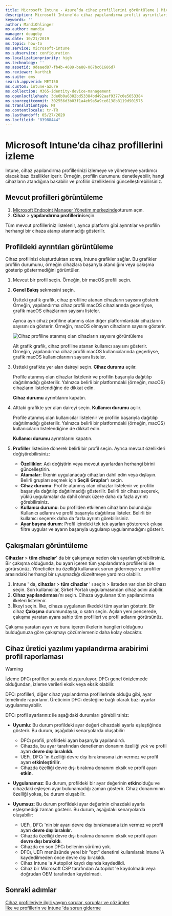 ```yaml
---
title: Microsoft Intune - Azure’da cihaz profillerini görüntüleme | Microsoft Docs
description: Microsoft Intune’da cihaz yapılandırma profili ayrıntılarını görüntüleyin ve yönetin; ayrıca bir profile atanmış olan cihaz sayısının grafik gösterimine bakın ve hangi cihazların atanmış veya dağıtılmış profilleri olduğunu görün. Çakışan ayarlara sahip profillerde sorun da giderebilirsiniz.
keywords: ''
author: MandiOhlinger
ms.author: mandia
manager: dougeby
ms.date: 10/21/2019
ms.topic: how-to
ms.service: microsoft-intune
ms.subservice: configuration
ms.localizationpriority: high
ms.technology: ''
ms.assetid: 9deaed87-fb4b-4689-ba88-067bc61686d7
ms.reviewer: karthib
ms.suite: ems
search.appverid: MET150
ms.custom: intune-azure
ms.collection: M365-identity-device-management
ms.openlocfilehash: 3de0b0a6302bd53384bd492aaf9377c0e5653384
ms.sourcegitcommit: 302556d3b03f1a4eb9a5a9ce6138b8119d901575
ms.translationtype: MT
ms.contentlocale: tr-TR
ms.lasthandoff: 05/27/2020
ms.locfileid: "83988444"
---
```

# <a name="monitor-device-profiles-in-microsoft-intune"></a>Microsoft Intune’da cihaz profillerini izleme



Intune, cihaz yapılandırma profillerinizi izlemeye ve yönetmeye yardımcı olacak bazı özellikler içerir. Örneğin, profilin durumunu denetleyebilir, hangi cihazların atandığına bakabilir ve profilin özelliklerini güncelleştirebilirsiniz.

## <a name="view-existing-profiles"></a>Mevcut profilleri görüntüleme

1. [Microsoft Endpoint Manager Yönetim merkezinde](https://go.microsoft.com/fwlink/?linkid=2109431)oturum açın.
2. **Cihaz**  >  **yapılandırma profillerini**seçin.

Tüm mevcut profilleriniz listelenir, ayrıca platform gibi ayrıntılar ve profilin herhangi bir cihaza atanıp atanmadığı gösterilir.

## <a name="view-details-on-a-profile"></a>Profildeki ayrıntıları görüntüleme

Cihaz profilinizi oluşturduktan sonra, Intune grafikler sağlar. Bu grafikler profilin durumunu, örneğin cihazlara başarıyla atandığını veya çakışma gösterip göstermediğini görüntüler.

1. Mevcut bir profil seçin. Örneğin, bir macOS profili seçin.
2. **Genel Bakış** sekmesini seçin.

    Üstteki grafik grafik, cihaz profiline atanan cihazların sayısını gösterir. Örneğin, yapılandırma cihaz profili macOS cihazlarında geçerliyse, grafik macOS cihazlarının sayısını listeler.

    Ayrıca ayrı cihaz profiline atanmış olan diğer platformlardaki cihazların sayısını da gösterir. Örneğin, macOS olmayan cihazların sayısını gösterir.

    ![Cihaz profiline atanmış olan cihazların sayısını görüntüleme](./media/device-profile-monitor/device-configuration-profile-graphical-chart.png)

    Alt grafik grafik, cihaz profiline atanan kullanıcı sayısını gösterir. Örneğin, yapılandırma cihaz profili macOS kullanıcılarında geçerliyse, grafik macOS kullanıcılarının sayısını listeler.

3. Üstteki grafikte yer alan daireyi seçin. **Cihaz durumu** açılır.

    Profile atanmış olan cihazlar listelenir ve profilin başarıyla dağıtılıp dağıtılmadığı gösterilir. Yalnızca belirli bir platformdaki (örneğin, macOS) cihazların listelendiğine de dikkat edin.

    **Cihaz durumu** ayrıntılarını kapatın.

4. Alttaki grafikte yer alan daireyi seçin. **Kullanıcı durumu** açılır. 

    Profile atanmış olan kullanıcılar listelenir ve profilin başarıyla dağıtılıp dağıtılmadığı gösterilir. Yalnızca belirli bir platformdaki (örneğin, macOS) kullanıcıların listelendiğine de dikkat edin.

    **Kullanıcı durumu** ayrıntılarını kapatın.

5. **Profiller** listesine dönerek belirli bir profil seçin. Ayrıca mevcut özellikleri değiştirebilirsiniz:
    - **Özellikler**: Adı değiştirin veya mevcut ayarlardan herhangi birini güncelleştirin.
    - **Atamalar**: İlkenin uygulanacağı cihazları dahil edin veya dışlayın. Belirli grupları seçmek için **Seçili Gruplar**'ı seçin.
    - **Cihaz durumu**: Profile atanmış olan cihazlar listelenir ve profilin başarıyla dağıtılıp dağıtılmadığı gösterilir. Belirli bir cihazı seçerek, yüklü uygulamalar da dahil olmak üzere daha da fazla ayrıntı görebilirsiniz.
    - **Kullanıcı durumu**: bu profilden etkilenen cihazların bulunduğu Kullanıcı adlarını ve profil başarıyla dağıtılırsa listeler. Belirli bir kullanıcı seçerek daha da fazla ayrıntı görebilirsiniz.
    - **Ayar başına durum**: Profil içindeki tek tek ayarları göstererek çıkışa filtre uygular ve ayarın başarıyla uygulanıp uygulanmadığını gösterir.

## <a name="view-conflicts"></a>Çakışmaları görüntüleme

**Cihazlar**  >  **tüm cihazlar**' da bir çakışmaya neden olan ayarları görebilirsiniz. Bir çakışma olduğunda, bu ayarı içeren tüm yapılandırma profillerini de görürsünüz. Yöneticiler bu özelliği kullanarak sorun gidermeye ve profiller arasındaki herhangi bir uyuşmazlığı düzeltmeye yardımcı olabilir.

1. Intune ' da, **cihazlar**  >  **tüm cihazlar** ' ı seçin > listeden var olan bir cihazı seçin. Son kullanıcılar, Şirket Portalı uygulamasından cihaz adını alabilir.
2. **Cihaz yapılandırması**’nı seçin. Cihaza uygulanan tüm yapılandırma ilkeleri listelenir.
3. İlkeyi seçin. İlke, cihaza uygulanan ilkedeki tüm ayarları gösterir. Bir cihaz **Çakışma** durumundaysa, o satırı seçin. Açılan yeni pencerede, çakışma yaratan ayara sahip tüm profilleri ve profil adlarını görürsünüz.

Çakışma yaratan ayarı ve bunu içeren ilkelerin hangileri olduğunu bulduğunuza göre çakışmayı çözümlemeniz daha kolay olacaktır. 

## <a name="device-firmware-configuration-interface-profile-reporting"></a>Cihaz üretici yazılımı yapılandırma arabirimi profil raporlaması

> [!WARNING]
> İzleme DFCı profilleri şu anda oluşturuluyor. DFCı genel önizlemede olduğundan, izleme verileri eksik veya eksik olabilir.

DFCı profilleri, diğer cihaz yapılandırma profillerinde olduğu gibi, ayar temelinde raporlanır. Üreticinin DFCı desteğine bağlı olarak bazı ayarlar uygulanmayabilir.

DFCı profil ayarlarınız ile aşağıdaki durumları görebilirsiniz:

- **Uyumlu**: Bu durum profildeki ayar değeri cihazdaki ayarla eşleştiğinde gösterir. Bu durum, aşağıdaki senaryolarda oluşabilir:

  - DFCı profili, profildeki ayarı başarıyla yapılandırdı.
  - Cihazda, bu ayar tarafından denetlenen donanım özelliği yok ve profil ayarı **devre dışı bırakıldı**.
  - UEFı, DFCı 'ın özelliği devre dışı bırakmasına izin vermez ve profil ayarı **etkinleştirilir**.
  - Cihazda özelliği devre dışı bırakma donanımı eksik ve profil ayarı **etkin**.

- **Uygulanamaz**: Bu durum, profildeki bir ayar değerinin **etkin**olduğu ve cihazdaki eşleşen ayar bulunamadığı zaman gösterir. Cihaz donanımının özelliği yoksa, bu durum oluşabilir.

- **Uyumsuz**: Bu durum profildeki ayar değerinin cihazdaki ayarla eşleşmediği zaman gösterir. Bu durum, aşağıdaki senaryolarda oluşabilir:

  - UEFı, DFCı 'nin bir ayarı devre dışı bırakmasına izin vermez ve profil ayarı **devre dışı bırakılır**.
  - Cihazda özelliği devre dışı bırakma donanımı eksik ve profil ayarı **devre dışı bırakıldı**.
  - Cihazda en son DFCı bellenim sürümü yok.
  - DFCı, UEFı menüsünde yerel bir "opt" denetimi kullanılarak Intune 'A kaydedilmeden önce devre dışı bırakıldı.
  - Cihaz Intune 'a Autopilot kaydı dışında kaydedildi.
  - Cihaz bir Microsoft CSP tarafından Autopilot 'e kaydolmadı veya doğrudan OEM tarafından kaydolmadı.

## <a name="next-steps"></a>Sonraki adımlar

[Cihaz profilleriyle ilgili yaygın sorular, sorunlar ve çözümler](device-profile-troubleshoot.md)  
[İlke ve profillerin ve Intune 'da sorun giderme](troubleshoot-policies-in-microsoft-intune.md)

